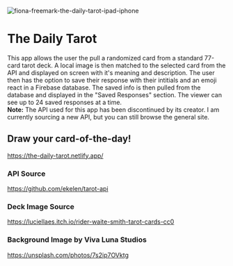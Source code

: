 ![fiona-freemark-the-daily-tarot-ipad-iphone](https://user-images.githubusercontent.com/79855684/230223244-a1ee231e-e74b-43d9-8d70-fe85bd298302.jpg)

# The Daily Tarot

This app allows the user the pull a randomized card from a standard 77-card tarot deck. A local image is then matched to the selected card from the API and displayed on screen with it's meaning and description. The user then has the option to save their response with their intitials and an emoji react in a Firebase database. The saved info is then pulled from the database and displayed in the "Saved Responses" section. The viewer can see up to 24 saved responses at a time. </br>
**Note:** The API used for this app has been discontinued by its creator. I am currently sourcing a new API, but you can still browse the general site.

## Draw your card-of-the-day!
https://the-daily-tarot.netlify.app/

### API Source
https://github.com/ekelen/tarot-api

### Deck Image Source
https://luciellaes.itch.io/rider-waite-smith-tarot-cards-cc0

### Background Image by Viva Luna Studios
https://unsplash.com/photos/7s2ip7OVktg


